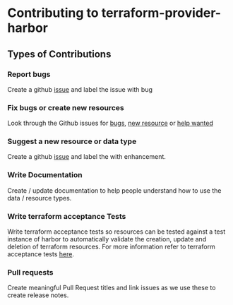 # Contributing to terraform-provider-harbor

## Types of Contributions

### Report bugs
Create a github [issue](https://github.com/BESTSELLER/terraform-provider-harbor/issues) and label the issue with bug 

### Fix bugs or create new resources
Look through the Github issues for [bugs](https://github.com/BESTSELLER/terraform-provider-harbor/labels/bugs), [new resource](https://github.com/BESTSELLER/terraform-provider-harbor/labels/enhancement) or [help wanted](https://github.com/BESTSELLER/terraform-provider-harbor/labels/help%20wanted)

### Suggest a new resource or data type
Create a github [issue](https://github.com/BESTSELLER/terraform-provider-harbor/issues) and label the with enhancement.

### Write Documentation
Create / update documentation to help people understand how to use the data / resource types.

### Write terraform acceptance Tests
Write terraform acceptance tests so resources can be tested against a test instance of harbor to automatically validate the creation, update and deletion of terraform resources. For more information refer to terraform acceptance tests [here](https://www.terraform.io/docs/extend/testing/acceptance-tests/index.html). 

### Pull requests
Create meaningful Pull Request titles and link issues as we use these to create release notes.